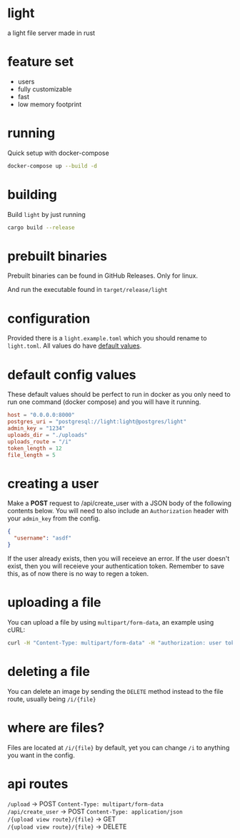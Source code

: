 # light

a light file server made in rust

# feature set

- users
- fully customizable
- fast
- low memory footprint

# running

Quick setup with docker-compose

```sh
docker-compose up --build -d
```

# building

Build `light` by just running

```sh
cargo build --release
```

# prebuilt binaries

Prebuilt binaries can be found in GitHub Releases. Only for linux.

And run the executable found in `target/release/light`

# configuration

Provided there is a `light.example.toml` which you should rename to `light.toml`. All values do have [default values](#default-config-values).

# default config values

These default values should be perfect to run in docker as you only need to run one command (docker compose) and you will have it running.

```toml
host = "0.0.0.0:8000"
postgres_uri = "postgresql://light:light@postgres/light"
admin_key = "1234"
uploads_dir = "./uploads"
uploads_route = "/i"
token_length = 12
file_length = 5
```

# creating a user

Make a **POST** request to /api/create_user with a JSON body of the following contents below. You will need to also include an `Authorization` header with your `admin_key` from the config.

```json
{
  "username": "asdf"
}
```

If the user already exists, then you will receieve an error.
If the user doesn't exist, then you will receieve your authentication token. Remember to save this, as of now there is no way to regen a token.

# uploading a file

You can upload a file by using `multipart/form-data`, an example using cURL:

```sh
curl -H "Content-Type: multipart/form-data" -H "authorization: user token" -F file=@"pog.png" "localhost:8000/upload"
```

# deleting a file

You can delete an image by sending the `DELETE` method instead to the file route, usually being `/i/{file}`

# where are files?

Files are located at `/i/{file}` by default, yet you can change `/i` to anything you want in the config.

# api routes

`/upload` -> POST `Content-Type: multipart/form-data`<br>
`/api/create_user` -> POST `Content-Type: application/json`<br>
`/{upload view route}/{file}` -> GET<br>
`/{upload view route}/{file}` -> DELETE<br>
